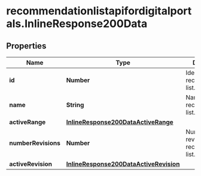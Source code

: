 # recommendationlistapifordigitalportals.InlineResponse200Data

## Properties

Name | Type | Description | Notes
------------ | ------------- | ------------- | -------------
**id** | **Number** | Identifier of the recommendation list. | [optional] 
**name** | **String** | Name of the recommendation list. | [optional] 
**activeRange** | [**InlineResponse200DataActiveRange**](InlineResponse200DataActiveRange.md) |  | [optional] 
**numberRevisions** | **Number** | Number of all revisions of this recommendation list. | [optional] 
**activeRevision** | [**InlineResponse200DataActiveRevision**](InlineResponse200DataActiveRevision.md) |  | [optional] 



